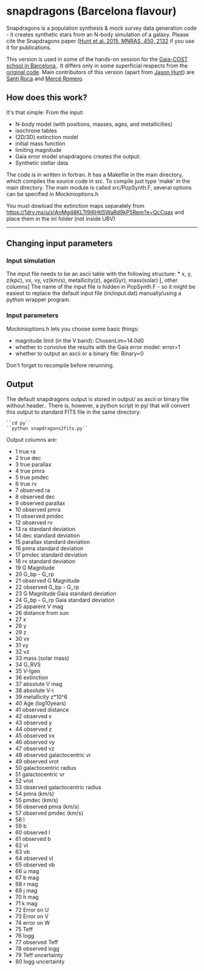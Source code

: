 # snapdragons (Barcelona flavour)

Snapdragons is a population synthesis &amp; mock survey data generation code - it creates synthetic stars from an N-body simulation of a galaxy. 
Please cite the Snapdragons paper ([Hunt et al. 2015, MNRAS, 450, 2132](http://adsabs.harvard.edu/abs/2015MNRAS.450.2132H) if you use it for publications.

This version is used in some of the hands-on session for the [Gaia-COST school in Barcelona ](https://github.com/Santiastro1/Gaia_School_BCN). It differs only in some superficial respects from the [original code](https://github.com/JASHunt/Snapdragons). Main contributors of this version (apart from [Jason Hunt](https://github.com/JASHunt)) are [Santi Roca](https://github.com/Santiastro1) and [Mercé Romero](https://github.com/mromerog). 

## How does this work?

It's that simple: From the input: 
* N-body model (with positions, masses, ages, and metallicities) 
* isochrone tables
* (2D/3D) extinction model
* initial mass function
* limiting magnitude
* Gaia error model
snapdragons creates the output: 
* Synthetic stellar data

The code is in written in fortran. It has a Makefile in the main directory, which compiles the source code in src. To compile just type 'make' in the main directory.
The main module is called src/PopSynth.F, several options can be specified in Mockinioptions.h

You must dowload the extinction maps separately from https://1drv.ms/u/s!AnMgd4KLTt9j6HtlSWaRd9kP5Rem?e=QcCqax and place them in the ini folder (not inside UBV)

--------

## Changing input parameters

### Input simulation

The input file needs to be an ascii table with the following structure:
    * x, y, z(kpc), vx, vy, vz(km/s), metallicity(z), age(Gyr), mass(solar) [, other columns]
The name of the input file is hidden in PopSynth.F - so it might be easiest to replace the default input file (ini/input.dat) manually/using a python wrapper program.

### Input parameters

Mockinioptions.h lets you choose some basic things: 
* magnitude limit (in the V band): ChosenLim=14.0d0 
* whether to convolve the results with the Gaia error model: error=1  
* whether to output an ascii or a binary file: Binary=0

Don't forget to recompile before rerunning.

## Output

The default snapdragons output is stored in output/ as ascii or binary file without header.. There is, however, a python script in py/ that will convert this output to standard FITS file in the same directory:
    
    ``cd py``
    ``python snapdragons2fits.py``

Output columns are: 

* 1 true ra
* 2 true dec
* 3 true parallax
* 4 true pmra
* 5 true pmdec
* 6 true rv
* 7 observed ra
* 8 observed dec
* 9 observed parallax
* 10 observed pmra
* 11 observed pmdec
* 12 observed  rv
* 13 ra standard deviation 
* 14 dec standard deviation 
* 15 parallax standard deviation 
* 16 pmra standard deviation 
* 17 pmdec standard deviation 
* 18 rv standard deviation 
* 19 G Magnitude 
* 20 G_bp - G_rp
* 21 observed G Magnitude 
* 22 observed G_bp - G_rp 
* 23 G Magnitude Gaia standard deviation 
* 24 G_bp - G_rp Gaia standard deviation 
* 25 apparent V mag
* 26 distance from sun      
* 27 x 
* 28 y 
* 29 z 
* 30 vx 
* 31 vy 
* 32 vz 
* 33 mass (solar mass)
* 34 G_RVS
* 35 V-Igen
* 36 extinction
* 37 absolute V mag
* 38 absolute V-i 
* 39 metallicity z*10^6
* 40 Age (log10years)
* 41 observed distance
* 42 observed x		
* 43 observed y 
* 44 observed z 
* 45 observed vx 
* 46 observed vy 
* 47 observed vz 
* 48 observed galactocentric vr
* 49 observed vrot
* 50 galactocentric radius
* 51 galactocentric vr
* 52 vrot
* 53 observed galactocentric radius
* 54 pmra (km/s)
* 55 pmdec (km/s)
* 56 observed pmra (km/s)
* 57 observed pmdec (km/s)
* 58 l
* 59 b
* 60 observed l
* 61 observed b
* 62 vl 
* 63 vb
* 64 observed vl
* 65 observed vb
* 66 u mag
* 67 b mag
* 68 r mag
* 69 j mag
* 70 h mag
* 71 k mag
* 72 Error on U
* 73 Error on V
* 74 error on W
* 75 Teff
* 76 logg
* 77 observed Teff
* 78 observed logg 
* 79 Teff uncertainty
* 80 logg uncertainty









